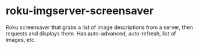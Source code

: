 # roku-imgserver-screensaver
Roku screensaver that grabs a list of image descriptions from a server, then requests and displays them.  Has auto-advanced, auto-refresh, list of images, etc.
